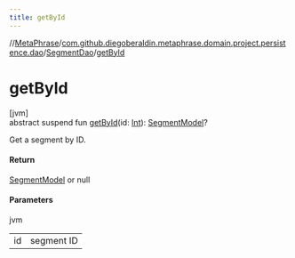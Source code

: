 ```yaml
---
title: getById
---
```

//[MetaPhrase](../../../index.html)/[com.github.diegoberaldin.metaphrase.domain.project.persistence.dao](../index.html)/[SegmentDao](index.html)/[getById](get-by-id.html)



# getById



[jvm]\
abstract suspend fun [getById](get-by-id.html)(id: [Int](https://kotlinlang.org/api/latest/jvm/stdlib/kotlin/-int/index.html)): [SegmentModel](../../com.github.diegoberaldin.metaphrase.domain.project.data/-segment-model/index.html)?



Get a segment by ID.



#### Return



[SegmentModel](../../com.github.diegoberaldin.metaphrase.domain.project.data/-segment-model/index.html) or null



#### Parameters


jvm

| | |
|---|---|
| id | segment ID |




